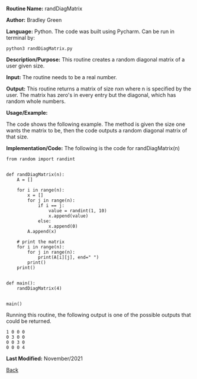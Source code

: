 
**Routine Name:**          randDiagMatrix

**Author:** Bradley Green

**Language:** Python. The code was built using Pycharm. Can be run in terminal by:


    python3 randDiagMatrix.py


**Description/Purpose:** This routine creates a random diagonal matrix of a user given size.

**Input:**  The routine needs to be a real number.

**Output:** This routine returns a matrix of size nxn where n is specified by the user.  The matrix has zero's in every entry but the diagonal, which has 
random whole numbers.

**Usage/Example:**


The code shows the following example.  The method is given the size one wants the matrix to be, then the code outputs a random diagonal matrix of that size. 


**Implementation/Code:** The following is the code for randDiagMatrix(n)

    from random import randint


    def randDiagMatrix(n):
        A = []

        for i in range(n):
            x = []
            for j in range(n):
                if i == j:
                    value = randint(1, 10)
                    x.append(value)
                else:
                    x.append(0)
            A.append(x)

        # print the matrix
        for i in range(n):
            for j in range(n):
                print(A[i][j], end=" ")
            print()
        print()


    def main():
        randDiagMatrix(4)


    main()


Running this routine, the following output is one of the possible outputs that could be returned. 

    1 0 0 0 
    0 3 0 0 
    0 0 3 0 
    0 0 0 4 

**Last Modified:** November/2021

[Back](../README.md)
